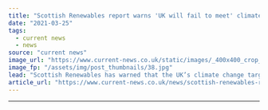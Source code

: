 ```yaml
---
title: "Scottish Renewables report warns 'UK will fail to meet' climate change targets without long duration storage"
date: "2021-03-25"
tags: 
  - current news
  - news
source: "current news"
image_url: "https://www.current-news.co.uk/static/images/_400x400_crop_center-center/Cruachan-Dam-part-of-Draxs-Cruachan-pumped-storage-hydro-site-image-Drax.jpg"
image_fp: "/assets/img/post_thumbnails/38.jpg"
lead: "​Scottish Renewables has warned that the UK’s climate change targets will not be met without the removal of barriers to long duration storage such as pumped storage hydro."
article_url: "https://www.current-news.co.uk/news/scottish-renewables-report-warns-uk-will-fail-to-meet-climate-change-targets-without-long-duration-storage?utm_source=rss-feeds&utm_medium=rss&utm_campaign=rss"
---
```


---
